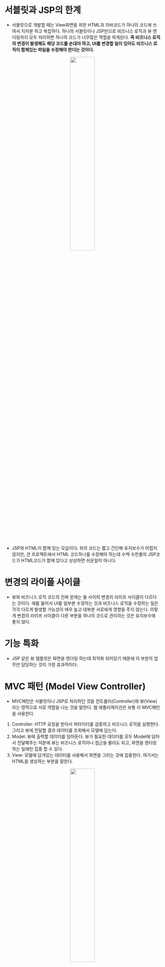 # 서블릿과 JSP의 한계

- 서블릿으로 개발할 때는 View화면을 위한 HTML과 자바코드가 하나의 코드에 쓰여서 지저분 하고 복잡하다.
하나의 서블릿이나 JSP만으로 비즈니스 로직과 뷰 렌더링까지 모두 처리하면 하나의 코드가 너무많은 역할을 하게된다.
**즉 비즈니스 로직의 변경이 발생해도 해당 코드를 손대야 하고, UI를 변경할 일이 있어도 비즈니스 로직이 함께있는 파일을 수정해야 한다는 것이다.**

<p align="center">
  <img width="40%" src="https://user-images.githubusercontent.com/87755660/148186940-a8172dd5-3b09-48e3-b7a5-e6bd82897a96.png"/>
</p>

- JSP와 HTML이 함께 있는 모습이다. 위의 코드는 짧고 간단해 유지보수가 어렵지 않지만, 
큰 프로젝트에서 HTML 코드하나를 수정해야 하는데 수백 수천줄의 JSP코드가 HTML코드가 함께 있다고 상상하면 쉬운일이 아니다.

# 변경의 라이플 사이클

- 뷰와 비즈니스 로직 코드의 진짜 문제는 둘 사이의 변경의 라이프 사이클이 다르다는 것이다. 
예를 들어서 UI를 일부분 수정하는 것과 비즈니스 로직을 수정하는 일은 각각 다르게 발생할 가능성이 매우 높고 대부분 서로에게 영향을 주지 않는다. 
이렇게 변경의 라이프 사이클이 다른 부분을 하나의 코드로 관리하는 것은 유지보수에 좋지 않다.

# 기능 특화

- JSP 같은 뷰 템플릿은 화면을 렌더링 하는데 최적화 되어있기 때문에 이 부분의 업무만 담당하는 것이 가장 효과적이다.

# MVC 패턴 (Model View Controller)

- MVC패턴은 서블릿이나 JSP로 처리하던 것을 컨트롤러(Controller)와 뷰(View)라는 영역으로 서로 역할을 나눈 것을 말한다. 웹 애플리케이션은 보통 이 MVC패턴을 사용한다.

1. Controller: HTTP 요청을 받아서 파타미터를 검증하고 비즈니스 로직을 실행한다. 그리고 뷰에 전달할 결과 데이터를 조회해서 모델에 담는다.
2. Model: 뷰에 출력할 데이터를 담아둔다. 뷰가 필요한 데이터를 모두 Model에 담아서 전달해주는 덕분에 뷰는 비즈니스 로직이나 접근을 몰라도 되고, 화면을 렌더링 하는 일에만 집중 할 수 있다.
3. View: 모델에 담겨있는 데이터를 사용해서 화면을 그리는 것에 집중한다. 여기서는 HTML을 생성하는 부분을 말한다.

<p align="center">
  <img width="40%" src="https://user-images.githubusercontent.com/87755660/148187874-76186d38-0cf6-4b5b-b326-dc6b36aaf08f.png"/>
</p>

- 클라이언트가 Controller를 호출하면 컨트롤러에서 비즈니스 로직과 데이터에 접근해서 얻어진 데이터를 Model에 전달하고 제어권을 뷰 로직으로 넘긴다. 
뷰에서는 Model에 있는 데이터를 참조해서 뷰를 렌더링하고 HTML응답으로 클라이언트에게 보내준다.

서블릿을 컨트롤러로 사용하고 JSP를 뷰로 사용해서 MVC패턴을 적용할 수 있다.
request.setAttribute(), request.getAttribute() 를 사용하면 데이터를 보관하고 조회할 수 있다. 
View로 제어권을 넘겨줄때는 dispatcher.forward(request, response);를 사용하는데 dispatcher.forward()는 다른서블릿이나 JSP로 이동할 수 있는 기능이다. 서버 내부에서 다시 호출이발생한다.

<p align="center">
  <img width="40%" src="https://user-images.githubusercontent.com/87755660/148188436-f0653463-a558-4611-9eff-c7737cfa864e.png"/>
</p>

- request가 제공하는 setAttribute()를 사용하면 request 객체에 데이터를 보관해서 뷰에 전달할 수 있다. 뷰는 request.getAttribute()를 사용해서 데이터를 꺼내면 된다.

[redirect vs forward]
리다이렉트는 실제 클라이언트(웹 브라우저)에 응답이 나갔다가, 클라이언트가 redirect 경로로 다시 요청한다. 
따라서 클라이언트가 인지할 수 있고, URL경로도 변경된다. 반면에 forward는 서버 내부에서 일어나는 요청이기 때문에 클라이언트가 전혀 인지하지 못한다.

---------------

참고자료 : https://velog.io/@januaryone/Spring-MVC-%ED%94%84%EB%A0%88%EC%9E%84%EC%9B%8C%ED%81%AC
